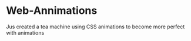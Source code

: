 # Web-Annimations
Jus created a tea machine using CSS animations to become more perfect with animations
